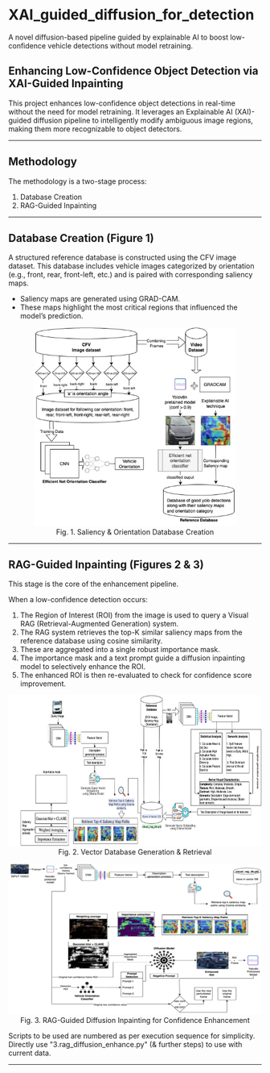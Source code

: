 # XAI_guided_diffusion_for_detection

A novel diffusion-based pipeline guided by explainable AI to boost low-confidence vehicle detections without model retraining.

## Enhancing Low-Confidence Object Detection via XAI-Guided Inpainting

This project enhances low-confidence object detections in real-time without the need for model retraining. It leverages an Explainable AI (XAI)-guided diffusion pipeline to intelligently modify ambiguous image regions, making them more recognizable to object detectors.

---

## Methodology

The methodology is a two-stage process:

1. Database Creation  
2. RAG-Guided Inpainting

---

## Database Creation (Figure 1)

A structured reference database is constructed using the CFV image dataset. This database includes vehicle images categorized by orientation (e.g., front, rear, front-left, etc.) and is paired with corresponding saliency maps.

- Saliency maps are generated using GRAD-CAM.
- These maps highlight the most critical regions that influenced the model’s prediction.

<p align="center">
  <img src="images/fig1.jpg" alt="Fig. 1. Saliency & Orientation Database Creation" width="400"/>
  <br>
  Fig. 1. Saliency & Orientation Database Creation
</p>

---

## RAG-Guided Inpainting (Figures 2 & 3)

This stage is the core of the enhancement pipeline.

When a low-confidence detection occurs:

1. The Region of Interest (ROI) from the image is used to query a Visual RAG (Retrieval-Augmented Generation) system.
2. The RAG system retrieves the top-K similar saliency maps from the reference database using cosine similarity.
3. These are aggregated into a single robust importance mask.
4. The importance mask and a text prompt guide a diffusion inpainting model to selectively enhance the ROI.
5. The enhanced ROI is then re-evaluated to check for confidence score improvement.

<p align="center">
  <img src="images/fig2.jpg" alt="Fig. 2. Vector Database Generation & Retrieval" height="300" width="600"/>
  <br>
  Fig. 2. Vector Database Generation & Retrieval
</p>

<p align="center">
  <img src="images/fig3.jpg" alt="Fig. 3. RAG-Guided Diffusion Inpainting for Confidence Enhancement" height="300"  width="600"/>
  <br>
  Fig. 3. RAG-Guided Diffusion Inpainting for Confidence Enhancement
</p>

Scripts to be used are numbered as per execution sequence for simplicity.
Directly use  "3.rag_diffusion_enhance.py" (& further steps) to use with current data.

---
